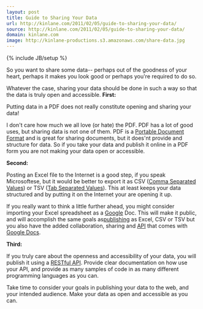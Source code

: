 ```yaml
---
layout: post
title: Guide to Sharing Your Data
url: http://kinlane.com/2011/02/05/guide-to-sharing-your-data/
source: http://kinlane.com/2011/02/05/guide-to-sharing-your-data/
domain: kinlane.com
image: http://kinlane-productions.s3.amazonaws.com/share-data.jpg
---
```

{% include JB/setup %}<p><div><p></p>
So you want to share some data-- perhaps out of the goodness of your heart, perhaps it makes you look good or perhaps you're required to do so.<p></p>
Whatever the case, sharing your data should be done in such a way so that the data is truly open and accessible.
<img src="http://kinlane-productions.s3.amazonaws.com/share-data.jpg" alt="" align="right" />
<strong>First:</strong><p></p>
Putting data in a PDF does not really constitute opening and sharing your data!<p></p>
I don't care how much we all love (or hate) the PDF. PDF has a lot of good uses, but sharing data is not one of them. PDF is a <a class="zem_slink" title="Portable Document Format" href="http://en.wikipedia.org/wiki/Portable_Document_Format" rel="wikipedia">Portable Document Format</a> and is great for sharing documents, but it does'nt provide and structure for data. So if you take your data and publish it online in a PDF form you are not making your data open or accessible.<p></p>
<strong>Second:</strong><p></p>
Posting an Excel file to the Internet is a good step, if you speak Microsoftese, but it would be better to export it as CSV (<a class="zem_slink" title="Comma-separated values" href="http://en.wikipedia.org/wiki/Comma-separated_values" rel="wikipedia">Comma Separated Values</a>) or TSV (<a class="zem_slink" title="Delimiter-separated values" href="http://en.wikipedia.org/wiki/Delimiter-separated_values" rel="wikipedia">Tab Separated Values</a>). This at least keeps your data structured and by putting it on the Internet your are opening it up.<p></p>
If you really want to think a little further ahead, you might consider importing your Excel spreadsheet as a <a href="http://www.kinlane.com/category/google/">Google</a> Doc. This will make it public, and will accomplish the same goals as<a href="http://www.kinlane.com/category/publishing/">publishing</a> as Excel, CSV or TSV but you also have the added collaboration, sharing and <a href="http://www.apievangelist.com/">API</a> that comes with <a href="http://www.kinlane.com/category/google/google-docs/">Google Docs</a>.<p></p>
<strong>Third:</strong><p></p>
If you truly care about the openness and accessibility of your data, you will publish it using a <a title="RESTful API" href="http://blog.apievangelist.com/buildingblocks/restful_api.php">RESTful API</a>. Provide clear documentation on how use your API, and provide as many samples of code in as many different programming languages as you can.<p></p>
Take time to consider your goals in publishing your data to the web, and your intended audience. Make your data as open and accessible as you can.<p></p>
</div>
</p>
